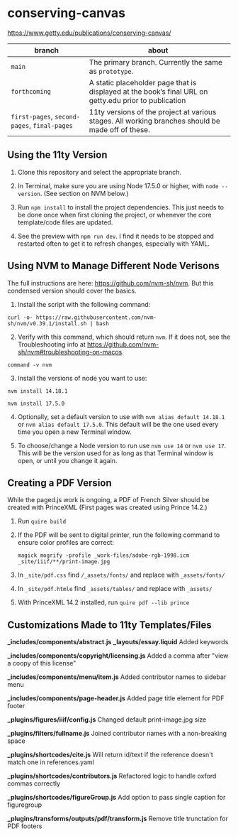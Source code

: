 # conserving-canvas

https://www.getty.edu/publications/conserving-canvas/

| branch | about |
| --- | --- |
| `main` | The primary branch. Currently the same as `prototype`. |
| `forthcoming` | A static placeholder page that is displayed at the book’s final URL on getty.edu prior to publication |
| `first-pages`, `second-pages`, `final-pages`| 11ty versions of the project at various stages. All working branches should be made off of these. |

## Using the 11ty Version

1. Clone this repository and select the appropriate branch.

2. In Terminal, make sure you are using Node 17.5.0 or higher, with `node --version`. (See section on NVM below.)

3. Run `npm install` to install the project dependencies. This just needs to be done once when first cloning the project, or whenever the core template/code files are updated.

4. See the preview with `npm run dev`. I find it needs to be stopped and restarted often to get it to refresh changes, especially with YAML.

## Using NVM to Manage Different Node Verisons

The full instructions are here: https://github.com/nvm-sh/nvm. But this condensed version should cover the basics.

1. Install the script with the following command:

```
curl -o- https://raw.githubusercontent.com/nvm-sh/nvm/v0.39.1/install.sh | bash
```

2. Verify with this command, which should return `nvm`. If it does not, see the Troubleshooting info at https://github.com/nvm-sh/nvm#troubleshooting-on-macos.

```
command -v nvm
```

3. Install the versions of node you want to use:

```
nvm install 14.18.1
```

```
nvm install 17.5.0
```

4. Optionally, set a default version to use with `nvm alias default 14.18.1` or `nvm alias default 17.5.0`. This default will be the one used every time you open a new Terminal window.

5. To choose/change a Node version to run use `nvm use 14` or `nvm use 17`. This will be the version used for as long as that Terminal window is open, or until you change it again.

## Creating a PDF Version

While the paged.js work is ongoing, a PDF of French Silver should be created with PrinceXML (First pages was created using Prince 14.2.)

1. Run `quire build`

2. If the PDF will be sent to digital printer, run the following command to ensure color profiles are correct:

    ```
    magick mogrify -profile _work-files/adobe-rgb-1998.icm _site/iiif/**/print-image.jpg
    ```

3. In `_site/pdf.css` find `/_assets/fonts/` and replace with `_assets/fonts/`

4. In `_site/pdf.htmle` find `_assets/tables/` and replace with `_assets/`

5. With PrinceXML 14.2 installed, run `quire pdf --lib prince`

## Customizations Made to 11ty Templates/Files

**_includes/components/abstract.js**
**_layouts/essay.liquid**
Added keywords

**_includes/components/copyright/licensing.js**
Added a comma after "view a coopy of this license"

**_includes/components/menu/item.js**
Added contributor names to sidebar menu

**_includes/components/page-header.js**
Added page title element for PDF footer

**_plugins/figures/iiif/config.js**
Changed default print-image.jpg size

**_plugins/filters/fullname.js**
Joined contributor names with a non-breaking space

**_plugins/shortcodes/cite.js**
Will return id/text if the reference doesn't match one in references.yaml

**_plugins/shortcodes/contributors.js**
Refactored logic to handle oxford commas correctly

**_plugins/shortcodes/figureGroup.js**
Add option to pass single caption for figuregroup

**_plugins/transforms/outputs/pdf/transform.js**
Remove title trunctation for PDF footers